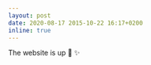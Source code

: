 ```yaml
---
layout: post
date: 2020-08-17 2015-10-22 16:17+0200
inline: true
---
```


The website is up :construction_worker: :sparkles:
